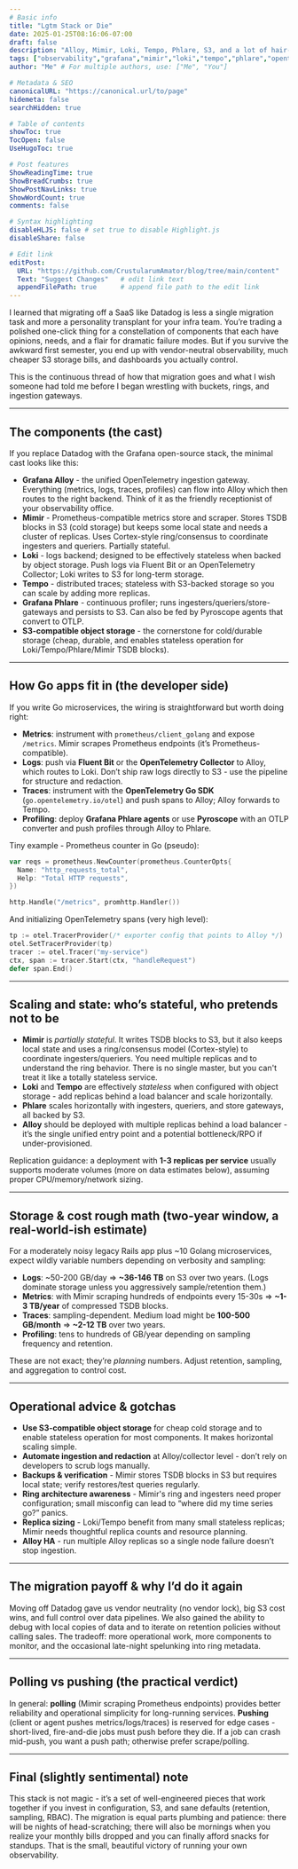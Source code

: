 ```yaml
---
# Basic info
title: "Lgtm Stack or Die"
date: 2025-01-25T08:16:06-07:00
draft: false
description: "Alloy, Mimir, Loki, Tempo, Phlare, S3, and a lot of hair-pulling"
tags: ["observability","grafana","mimir","loki","tempo","phlare","opentelemetry","prometheus","golang","datadog-migration"]
author: "Me" # For multiple authors, use: ["Me", "You"]

# Metadata & SEO
canonicalURL: "https://canonical.url/to/page"
hidemeta: false
searchHidden: true

# Table of contents
showToc: true
TocOpen: false
UseHugoToc: true

# Post features
ShowReadingTime: true
ShowBreadCrumbs: true
ShowPostNavLinks: true
ShowWordCount: true
comments: false

# Syntax highlighting
disableHLJS: false # set true to disable Highlight.js
disableShare: false

# Edit link
editPost:
  URL: "https://github.com/CrustularumAmator/blog/tree/main/content"
  Text: "Suggest Changes"   # edit link text
  appendFilePath: true      # append file path to the edit link
---
```


I learned that migrating off a SaaS like Datadog is less a single migration task and more a personality transplant for your infra team. You’re trading a polished one-click thing for a constellation of components that each have opinions, needs, and a flair for dramatic failure modes. But if you survive the awkward first semester, you end up with vendor-neutral observability, much cheaper S3 storage bills, and dashboards you actually control.

This is the continuous thread of how that migration goes and what I wish someone had told me before I began wrestling with buckets, rings, and ingestion gateways.

---

## The components (the cast)

If you replace Datadog with the Grafana open-source stack, the minimal cast looks like this:

* **Grafana Alloy** - the unified OpenTelemetry ingestion gateway. Everything (metrics, logs, traces, profiles) can flow into Alloy which then routes to the right backend. Think of it as the friendly receptionist of your observability office.
* **Mimir** - Prometheus-compatible metrics store and scraper. Stores TSDB blocks in S3 (cold storage) but keeps some local state and needs a cluster of replicas. Uses Cortex-style ring/consensus to coordinate ingesters and queriers. Partially stateful.
* **Loki** - logs backend; designed to be effectively stateless when backed by object storage. Push logs via Fluent Bit or an OpenTelemetry Collector; Loki writes to S3 for long-term storage.
* **Tempo** - distributed traces; stateless with S3-backed storage so you can scale by adding more replicas.
* **Grafana Phlare** - continuous profiler; runs ingesters/queriers/store-gateways and persists to S3. Can also be fed by Pyroscope agents that convert to OTLP.
* **S3-compatible object storage** - the cornerstone for cold/durable storage (cheap, durable, and enables stateless operation for Loki/Tempo/Phlare/Mimir TSDB blocks).

---

## How Go apps fit in (the developer side)

If you write Go microservices, the wiring is straightforward but worth doing right:

* **Metrics**: instrument with `prometheus/client_golang` and expose `/metrics`. Mimir scrapes Prometheus endpoints (it’s Prometheus-compatible).
* **Logs**: push via **Fluent Bit** or the **OpenTelemetry Collector** to Alloy, which routes to Loki. Don’t ship raw logs directly to S3 - use the pipeline for structure and redaction.
* **Traces**: instrument with the **OpenTelemetry Go SDK** (`go.opentelemetry.io/otel`) and push spans to Alloy; Alloy forwards to Tempo.
* **Profiling**: deploy **Grafana Phlare agents** or use **Pyroscope** with an OTLP converter and push profiles through Alloy to Phlare.

Tiny example - Prometheus counter in Go (pseudo):

```go
var reqs = prometheus.NewCounter(prometheus.CounterOpts{
  Name: "http_requests_total",
  Help: "Total HTTP requests",
})

http.Handle("/metrics", promhttp.Handler())
```

And initializing OpenTelemetry spans (very high level):

```go
tp := otel.TracerProvider(/* exporter config that points to Alloy */)
otel.SetTracerProvider(tp)
tracer := otel.Tracer("my-service")
ctx, span := tracer.Start(ctx, "handleRequest")
defer span.End()
```

---

## Scaling and state: who’s stateful, who pretends not to be

* **Mimir** is *partially stateful*. It writes TSDB blocks to S3, but it also keeps local state and uses a ring/consensus model (Cortex-style) to coordinate ingesters/queriers. You need multiple replicas and to understand the ring behavior. There is no single master, but you can't treat it like a totally stateless service.
* **Loki** and **Tempo** are effectively *stateless* when configured with object storage - add replicas behind a load balancer and scale horizontally.
* **Phlare** scales horizontally with ingesters, queriers, and store gateways, all backed by S3.
* **Alloy** should be deployed with multiple replicas behind a load balancer - it’s the single unified entry point and a potential bottleneck/RPO if under-provisioned.

Replication guidance: a deployment with **1-3 replicas per service** usually supports moderate volumes (more on data estimates below), assuming proper CPU/memory/network sizing.

---

## Storage & cost rough math (two-year window, a real-world-ish estimate)

For a moderately noisy legacy Rails app plus \~10 Golang microservices, expect wildly variable numbers depending on verbosity and sampling:

* **Logs**: \~50-200 GB/day ⇒ **\~36-146 TB** on S3 over two years. (Logs dominate storage unless you aggressively sample/retention them.)
* **Metrics**: with Mimir scraping hundreds of endpoints every 15-30s ⇒ **\~1-3 TB/year** of compressed TSDB blocks.
* **Traces**: sampling-dependent. Medium load might be **100-500 GB/month** ⇒ **\~2-12 TB** over two years.
* **Profiling**: tens to hundreds of GB/year depending on sampling frequency and retention.

These are not exact; they’re *planning* numbers. Adjust retention, sampling, and aggregation to control cost.

---

## Operational advice & gotchas

* **Use S3-compatible object storage** for cheap cold storage and to enable stateless operation for most components. It makes horizontal scaling simple.
* **Automate ingestion and redaction** at Alloy/collector level - don’t rely on developers to scrub logs manually.
* **Backups & verification** - Mimir stores TSDB blocks in S3 but requires local state; verify restores/test queries regularly.
* **Ring architecture awareness** - Mimir's ring and ingesters need proper configuration; small misconfig can lead to “where did my time series go?” panics.
* **Replica sizing** - Loki/Tempo benefit from many small stateless replicas; Mimir needs thoughtful replica counts and resource planning.
* **Alloy HA** - run multiple Alloy replicas so a single node failure doesn’t stop ingestion.

---

## The migration payoff & why I’d do it again

Moving off Datadog gave us vendor neutrality (no vendor lock), big S3 cost wins, and full control over data pipelines. We also gained the ability to debug with local copies of data and to iterate on retention policies without calling sales. The tradeoff: more operational work, more components to monitor, and the occasional late-night spelunking into ring metadata.

---

## Polling vs pushing (the practical verdict)

In general: **polling** (Mimir scraping Prometheus endpoints) provides better reliability and operational simplicity for long-running services. **Pushing** (client or agent pushes metrics/logs/traces) is reserved for edge cases - short-lived, fire-and-die jobs must push before they die. If a job can crash mid-push, you want a push path; otherwise prefer scrape/polling.

---

## Final (slightly sentimental) note

This stack is not magic - it’s a set of well-engineered pieces that work together if you invest in configuration, S3, and sane defaults (retention, sampling, RBAC). The migration is equal parts plumbing and patience: there will be nights of head-scratching; there will also be mornings when you realize your monthly bills dropped and you can finally afford snacks for standups. That is the small, beautiful victory of running your own observability.
